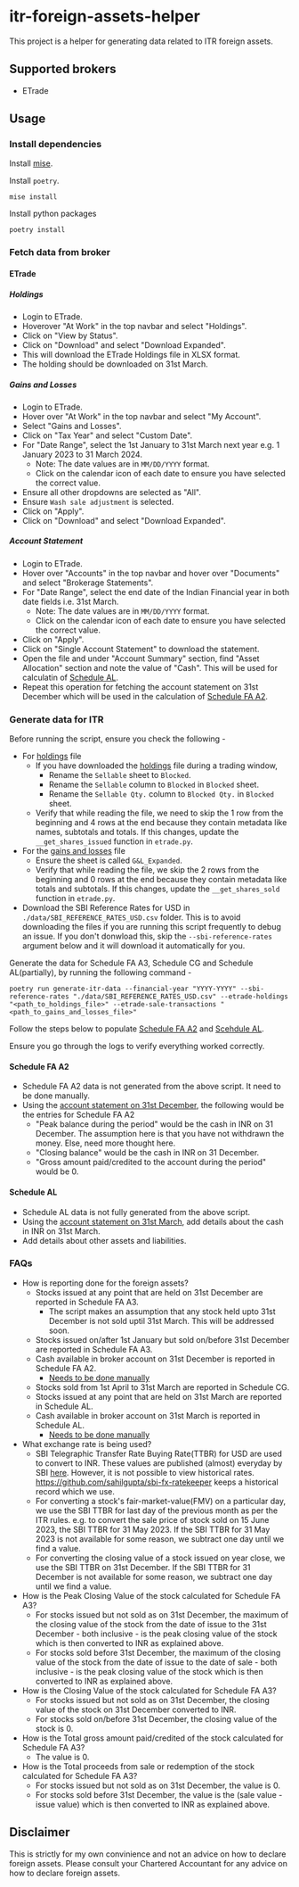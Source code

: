 # itr-foreign-assets-helper

This project is a helper for generating data related to ITR foreign assets.

## Supported brokers

- ETrade

## Usage

### Install dependencies

Install [mise](https://mise.jdx.dev/getting-started.html).

Install `poetry`.

```shell
mise install
```

Install python packages

```
poetry install
```

### Fetch data from broker

#### ETrade

##### Holdings

- Login to ETrade.
- Hoverover "At Work" in the top navbar and select "Holdings".
- Click on "View by Status".
- Click on "Download" and select "Download Expanded".
- This will download the ETrade Holdings file in XLSX format.
- The holding should be downloaded on 31st March.

##### Gains and Losses

- Login to ETrade.
- Hover over "At Work" in the top navbar and select "My Account".
- Select "Gains and Losses".
- Click on "Tax Year" and select "Custom Date".
- For "Date Range", select the 1st January to 31st March next year e.g. 1 January 2023 to 31 March 2024.
    - Note: The date values are in `MM/DD/YYYY` format.
    - Click on the calendar icon of each date to ensure you have selected the correct value.
- Ensure all other dropdowns are selected as "All".
- Ensure `Wash sale adjustment` is selected.
- Click on "Apply".
- Click on "Download" and select "Download Expanded".

##### Account Statement

- Login to ETrade.
- Hover over "Accounts" in the top navbar and hover over "Documents" and select "Brokerage Statements".
- For "Date Range", select the end date of the Indian Financial year in both date fields i.e. 31st March.
    - Note: The date values are in `MM/DD/YYYY` format.
    - Click on the calendar icon of each date to ensure you have selected the correct value.
- Click on "Apply".
- Click on "Single Account Statement" to download the statement.
- Open the file and under "Account Summary" section, find "Asset Allocation" section and note the value of "Cash". This will be used for calculatin of [Schedule AL](#schedule-al).
- Repeat this operation for fetching the account statement on 31st December which will be used in the calculation of [Schedule FA A2](#schedule-fa-a2).


### Generate data for ITR

Before running the script, ensure you check the following -

- For [holdings](#holdings) file
    - If you have downloaded the [holdings](#holdings) file during a trading window,
        - Rename the `Sellable` sheet to `Blocked`.
        - Rename the `Sellable` column to `Blocked` in `Blocked` sheet.
        - Rename the `Sellable Qty.` column to `Blocked Qty.` in `Blocked` sheet.
    - Verify that while reading the file, we need to skip the 1 row from the beginning and 4 rows at the end because they contain metadata like names, subtotals and totals. If this changes, update the `__get_shares_issued` function in `etrade.py`.
- For the [gains and losses](#gains-and-losses) file
    - Ensure the sheet is called `G&L_Expanded`.
    - Verify that while reading the file, we skip the 2 rows from the beginning and 0 rows at the end because they contain metadata like totals and subtotals. If this changes, update the `__get_shares_sold` function in `etrade.py`.
- Download the SBI Reference Rates for USD in `./data/SBI_REFERENCE_RATES_USD.csv` folder. This is to avoid downloading the files if you are running this script frequently to debug an issue. If you don't donwload this, skip the `--sbi-reference-rates` argument below and it will download it automatically for you.

Generate the data for Schedule FA A3, Schedule CG and Schedule AL(partially), by running the following command -

```
poetry run generate-itr-data --financial-year "YYYY-YYYY" --sbi-reference-rates "./data/SBI_REFERENCE_RATES_USD.csv" --etrade-holdings "<path_to_holdings_file>" --etrade-sale-transactions "<path_to_gains_and_losses_file>"
```

Follow the steps below to populate [Schedule FA A2](#schedule-fa-a2) and [Scehdule AL](#schedule-al).

Ensure you go through the logs to verify everything worked correctly.

#### Schedule FA A2

- Schedule FA A2 data is not generated from the above script. It need to be done manually.
- Using the [account statement on 31st December](#account-statement), the following would be the entries for Schedule FA A2
    - "Peak balance during the period" would be the cash in INR on 31 December. The assumption here is that you have not withdrawn the money. Else, need more thought here.
    - "Closing balance" would be the cash in INR on 31 December.
    - "Gross amount paid/credited to the account during the period" would be 0.

#### Schedule AL

- Schedule AL data is not fully generated from the above script.
- Using the [account statement on 31st March](#account-statement), add details about the cash in INR on 31st March.
- Add details about other assets and liabilities.

### FAQs

- How is reporting done for the foreign assets?
    - Stocks issued at any point that are held on 31st December are reported in Schedule FA A3.
        - The script makes an assumption that any stock held upto 31st December is not sold uptil 31st March. This will be addressed soon.
    - Stocks issued on/after 1st January but sold on/before 31st December are reported in Schedule FA A3.
    - Cash available in broker account on 31st December is reported in Schedule FA A2.
        - [Needs to be done manually](#schedule-fa-a2)
    - Stocks sold from 1st April to 31st March are reported in Schedule CG.
    - Stocks issued at any point that are held on 31st March are reported in Schedule AL.
    - Cash available in broker account on 31st March is reported in Schedule AL.
        - [Needs to be done manually](#schedule-al)
- What exchange rate is being used?
    - SBI Telegraphic Transfer Rate Buying Rate(TTBR) for USD are used to convert to INR. These values are published (almost) everyday by SBI [here](https://sbi.co.in/documents/16012/1400784/FOREX_CARD_RATES.pdf). However, it is not possible to view historical rates. https://github.com/sahilgupta/sbi-fx-ratekeeper keeps a historical record which we use.
    - For converting a stock's fair-market-value(FMV) on a particular day, we use the SBI TTBR for last day of the previous month as per the ITR rules. e.g. to convert the sale price of stock sold on 15 June 2023, the SBI TTBR for 31 May 2023. If the SBI TTBR for 31 May 2023 is not available for some reason, we subtract one day until we find a value.
    - For converting the closing value of a stock issued on year close, we use the SBI TTBR on 31st December. If the SBI TTBR for 31 December is not available for some reason, we subtract one day until we find a value.
- How is the Peak Closing Value of the stock calculated for Schedule FA A3?
    - For stocks issued but not sold as on 31st December, the maximum of the closing value of the stock from the date of issue to the 31st December - both inclusive - is the peak closing value of the stock which is then converted to INR as explained above.
    - For stocks sold before 31st December, the maximum of the closing value of the stock from the date of issue to the date of sale - both inclusive - is the peak closing value of the stock which is then converted to INR as explained above.
- How is the Closing Value of the stock calculated for Schedule FA A3?
    - For stocks issued but not sold as on 31st December, the closing value of the stock on 31st December converted to INR.
    - For stocks sold on/before 31st December, the closing value of the stock is 0.
- How is the Total gross amount paid/credited of the stock calculated for Schedule FA A3?
    - The value is 0.
- How is the Total proceeds from sale or redemption of the stock calculated for Schedule FA A3?
    - For stocks issued but not sold as on 31st December, the value is 0.
    - For stocks sold before 31st December, the value is the (sale value - issue value) which is then converted to INR as explained above.

## Disclaimer

This is strictly for my own convinience and not an advice on how to declare foreign assets. Please consult your Chartered Accountant for any advice on how to declare foreign assets.
